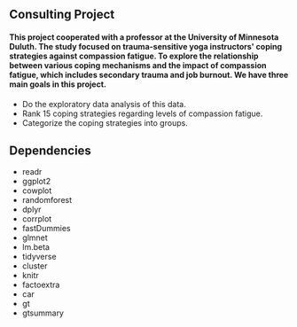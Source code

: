 ## Consulting Project
#### This project cooperated with a professor at the University of Minnesota Duluth. The study focused on trauma-sensitive yoga instructors' coping strategies against compassion fatigue. To explore the relationship between various coping mechanisms and the impact of compassion fatigue, which includes secondary trauma and job burnout. We have three main goals in this project.
- Do the exploratory data analysis of this data.
- Rank 15 coping strategies regarding levels of compassion fatigue.
- Categorize the coping strategies into groups.

## Dependencies 
- readr
- ggplot2
- cowplot
- randomforest
- dplyr
- corrplot
- fastDummies
- glmnet
- lm.beta
- tidyverse
- cluster
- knitr
- factoextra
- car
- gt
- gtsummary






